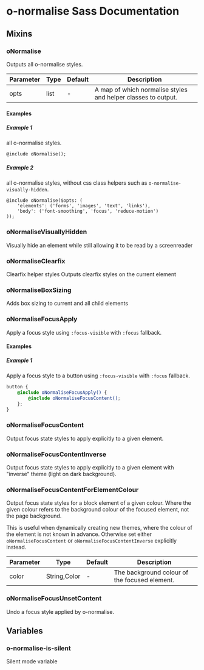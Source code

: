 # o-normalise Sass Documentation
## Mixins
### oNormalise
Outputs all o-normalise styles.


| Parameter | Type | Default | Description |
| ---- | ---- | ------- | ----------- |
| opts | list | - |A map of which normalise styles and helper classes to output. |
#### Examples
##### Example 1
all o-normalise styles.

```Output
@include oNormalise();
```
##### Example 2
all o-normalise styles, without css class helpers such as `o-normalise-visually-hidden`.

```Output
@include oNormalise($opts: (
	'elements': ('forms', 'images', 'text', 'links'),
	'body': ('font-smoothing', 'focus', 'reduce-motion')
));
```
### oNormaliseVisuallyHidden
Visually hide an element while still
allowing it to be read by a screenreader

### oNormaliseClearfix
Clearfix helper styles
Outputs clearfix styles on the current element

### oNormaliseBoxSizing
Adds box sizing to current and all child elements

### oNormaliseFocusApply
Apply a focus style using `:focus-visible` with `:focus` fallback.


#### Examples
##### Example 1
Apply a focus style to a button using `:focus-visible` with `:focus` fallback.

```scss
button {
	@include oNormaliseFocusApply() {
		@include oNormaliseFocusContent();
	};
}
```
### oNormaliseFocusContent
Output focus state styles to apply explicitly to a given element.


### oNormaliseFocusContentInverse
Output focus state styles to apply explicitly to a given element with "inverse" theme (light on dark background).


### oNormaliseFocusContentForElementColour
Output focus state styles for a block element of a given colour.
Where the given colour refers to the background colour of the focused element,
not the page background.

This is useful when dynamically creating new themes, where the colour of the
element is not known in advance. Otherwise set either `oNormaliseFocusContent` or
`oNormaliseFocusContentInverse` explicitly instead.



| Parameter | Type | Default | Description |
| ---- | ---- | ------- | ----------- |
| color | String,Color | - |The background colour of the focused element. |
### oNormaliseFocusUnsetContent
Undo a focus style applied by o-normalise.

## Variables
### o-normalise-is-silent
Silent mode variable

